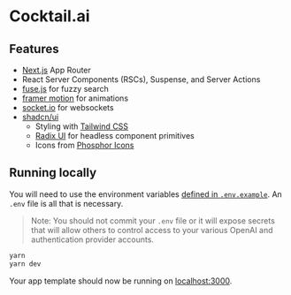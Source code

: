 # Cocktail.ai
## Features

- [Next.js](https://nextjs.org) App Router
- React Server Components (RSCs), Suspense, and Server Actions
- [fuse.js](https://www.fusejs.io/) for fuzzy search
- [framer motion](https://www.framer.com/motion/) for animations
- [socket.io](https://socket.io/) for websockets
- [shadcn/ui](https://ui.shadcn.com)
  - Styling with [Tailwind CSS](https://tailwindcss.com)
  - [Radix UI](https://radix-ui.com) for headless component primitives
  - Icons from [Phosphor Icons](https://phosphoricons.com)


## Running locally

You will need to use the environment variables [defined in `.env.example`](.env.example). An `.env` file is all that is necessary.

> Note: You should not commit your `.env` file or it will expose secrets that will allow others to control access to your various OpenAI and authentication provider accounts.


```bash
yarn
yarn dev
```

Your app template should now be running on [localhost:3000](http://localhost:3000/).
